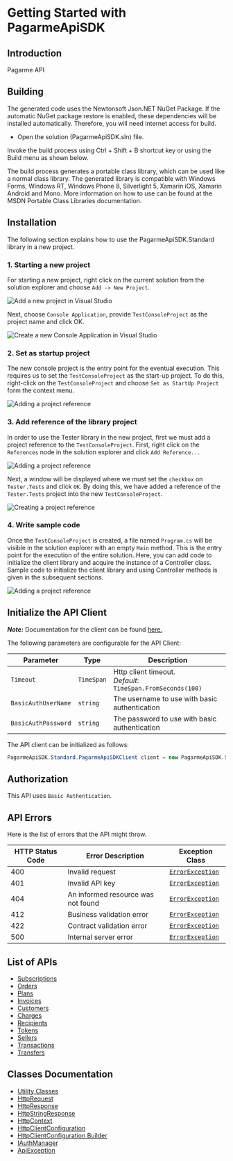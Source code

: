 
# Getting Started with PagarmeApiSDK

## Introduction

Pagarme API

## Building

The generated code uses the Newtonsoft Json.NET NuGet Package. If the automatic NuGet package restore is enabled, these dependencies will be installed automatically. Therefore, you will need internet access for build.

* Open the solution (PagarmeApiSDK.sln) file.

Invoke the build process using Ctrl + Shift + B shortcut key or using the Build menu as shown below.

The build process generates a portable class library, which can be used like a normal class library. The generated library is compatible with Windows Forms, Windows RT, Windows Phone 8, Silverlight 5, Xamarin iOS, Xamarin Android and Mono. More information on how to use can be found at the MSDN Portable Class Libraries documentation.

## Installation

The following section explains how to use the PagarmeApiSDK.Standard library in a new project.

### 1. Starting a new project

For starting a new project, right click on the current solution from the solution explorer and choose `Add -> New Project`.

![Add a new project in Visual Studio](https://apidocs.io/illustration/cs?workspaceFolder=PagarmeApiSDK-CSharp&workspaceName=PagarmeApiSDK&projectName=PagarmeApiSDK.Standard&rootNamespace=PagarmeApiSDK.Standard&step=addProject)

Next, choose `Console Application`, provide `TestConsoleProject` as the project name and click OK.

![Create a new Console Application in Visual Studio](https://apidocs.io/illustration/cs?workspaceFolder=PagarmeApiSDK-CSharp&workspaceName=PagarmeApiSDK&projectName=PagarmeApiSDK.Standard&rootNamespace=PagarmeApiSDK.Standard&step=createProject)

### 2. Set as startup project

The new console project is the entry point for the eventual execution. This requires us to set the `TestConsoleProject` as the start-up project. To do this, right-click on the `TestConsoleProject` and choose `Set as StartUp Project` form the context menu.

![Adding a project reference](https://apidocs.io/illustration/cs?workspaceFolder=PagarmeApiSDK-CSharp&workspaceName=PagarmeApiSDK&projectName=PagarmeApiSDK.Standard&rootNamespace=PagarmeApiSDK.Standard&step=setStartup)

### 3. Add reference of the library project

In order to use the Tester library in the new project, first we must add a project reference to the `TestConsoleProject`. First, right click on the `References` node in the solution explorer and click `Add Reference...`

![Adding a project reference](https://apidocs.io/illustration/cs?workspaceFolder=PagarmeApiSDK-CSharp&workspaceName=PagarmeApiSDK&projectName=PagarmeApiSDK.Standard&rootNamespace=PagarmeApiSDK.Standard&step=addReference)

Next, a window will be displayed where we must set the `checkbox` on `Tester.Tests` and click `OK`. By doing this, we have added a reference of the `Tester.Tests` project into the new `TestConsoleProject`.

![Creating a project reference](https://apidocs.io/illustration/cs?workspaceFolder=PagarmeApiSDK-CSharp&workspaceName=PagarmeApiSDK&projectName=PagarmeApiSDK.Standard&rootNamespace=PagarmeApiSDK.Standard&step=createReference)

### 4. Write sample code

Once the `TestConsoleProject` is created, a file named `Program.cs` will be visible in the solution explorer with an empty `Main` method. This is the entry point for the execution of the entire solution. Here, you can add code to initialize the client library and acquire the instance of a Controller class. Sample code to initialize the client library and using Controller methods is given in the subsequent sections.

![Adding a project reference](https://apidocs.io/illustration/cs?workspaceFolder=PagarmeApiSDK-CSharp&workspaceName=PagarmeApiSDK&projectName=PagarmeApiSDK.Standard&rootNamespace=PagarmeApiSDK.Standard&step=addCode)

## Initialize the API Client

**_Note:_** Documentation for the client can be found [here.](/doc/client.md)

The following parameters are configurable for the API Client:

| Parameter | Type | Description |
|  --- | --- | --- |
| `Timeout` | `TimeSpan` | Http client timeout.<br>*Default*: `TimeSpan.FromSeconds(100)` |
| `BasicAuthUserName` | `string` | The username to use with basic authentication |
| `BasicAuthPassword` | `string` | The password to use with basic authentication |

The API client can be initialized as follows:

```csharp
PagarmeApiSDK.Standard.PagarmeApiSDKClient client = new PagarmeApiSDK.Standard.PagarmeApiSDKClient.Builder().Build();
```

## Authorization

This API uses `Basic Authentication`.

## API Errors

Here is the list of errors that the API might throw.

| HTTP Status Code | Error Description | Exception Class |
|  --- | --- | --- |
| 400 | Invalid request | [`ErrorException`](/doc/models/error-exception.md) |
| 401 | Invalid API key | [`ErrorException`](/doc/models/error-exception.md) |
| 404 | An informed resource was not found | [`ErrorException`](/doc/models/error-exception.md) |
| 412 | Business validation error | [`ErrorException`](/doc/models/error-exception.md) |
| 422 | Contract validation error | [`ErrorException`](/doc/models/error-exception.md) |
| 500 | Internal server error | [`ErrorException`](/doc/models/error-exception.md) |

## List of APIs

* [Subscriptions](/doc/controllers/subscriptions.md)
* [Orders](/doc/controllers/orders.md)
* [Plans](/doc/controllers/plans.md)
* [Invoices](/doc/controllers/invoices.md)
* [Customers](/doc/controllers/customers.md)
* [Charges](/doc/controllers/charges.md)
* [Recipients](/doc/controllers/recipients.md)
* [Tokens](/doc/controllers/tokens.md)
* [Sellers](/doc/controllers/sellers.md)
* [Transactions](/doc/controllers/transactions.md)
* [Transfers](/doc/controllers/transfers.md)

## Classes Documentation

* [Utility Classes](/doc/utility-classes.md)
* [HttpRequest](/doc/http-request.md)
* [HttpResponse](/doc/http-response.md)
* [HttpStringResponse](/doc/http-string-response.md)
* [HttpContext](/doc/http-context.md)
* [HttpClientConfiguration](/doc/http-client-configuration.md)
* [HttpClientConfiguration Builder](/doc/http-client-configuration-builder.md)
* [IAuthManager](/doc/i-auth-manager.md)
* [ApiException](/doc/api-exception.md)


